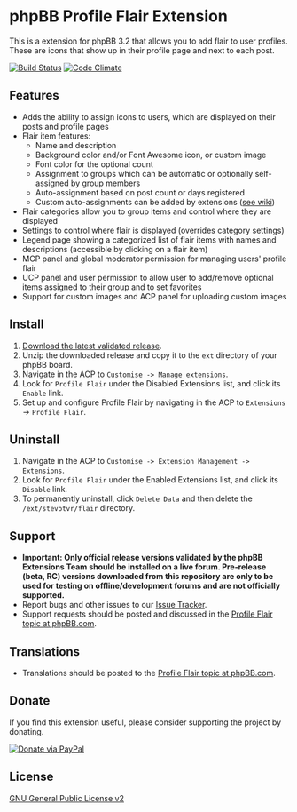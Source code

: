 # phpBB Profile Flair Extension

This is a extension for phpBB 3.2 that allows you to add flair to user profiles. These are icons that show up in their profile page and next to each post.

[![Build Status](https://github.com/stevotvr/phpbb-flair/workflows/Tests/badge.svg?branch=master)](https://github.com/stevotvr/phpbb-flair/actions)
[![Code Climate](https://codeclimate.com/github/stevotvr/phpbb-flair/badges/gpa.svg)](https://codeclimate.com/github/stevotvr/phpbb-flair)

## Features

* Adds the ability to assign icons to users, which are displayed on their posts and profile pages
* Flair item features:
    * Name and description
    * Background color and/or Font Awesome icon, or custom image
    * Font color for the optional count
    * Assignment to groups which can be automatic or optionally self-assigned by group members
    * Auto-assignment based on post count or days registered
    * Custom auto-assignments can be added by extensions ([see wiki](https://github.com/stevotvr/phpbb-flair/wiki/Custom-triggers))
* Flair categories allow you to group items and control where they are displayed
* Settings to control where flair is displayed (overrides category settings)
* Legend page showing a categorized list of flair items with names and descriptions (accessible by clicking on a flair item)
* MCP panel and global moderator permission for managing users' profile flair
* UCP panel and user permission to allow user to add/remove optional items assigned to their group and to set favorites
* Support for custom images and ACP panel for uploading custom images

## Install

1. [Download the latest validated release](https://www.phpbb.com/customise/db/extension/profile_flair/).
2. Unzip the downloaded release and copy it to the `ext` directory of your phpBB board.
3. Navigate in the ACP to `Customise -> Manage extensions`.
4. Look for `Profile Flair` under the Disabled Extensions list, and click its `Enable` link.
5. Set up and configure Profile Flair by navigating in the ACP to `Extensions` -> `Profile Flair`.

## Uninstall

1. Navigate in the ACP to `Customise -> Extension Management -> Extensions`.
2. Look for `Profile Flair` under the Enabled Extensions list, and click its `Disable` link.
3. To permanently uninstall, click `Delete Data` and then delete the `/ext/stevotvr/flair` directory.

## Support

* **Important: Only official release versions validated by the phpBB Extensions Team should be installed on a live forum. Pre-release (beta, RC) versions downloaded from this repository are only to be used for testing on offline/development forums and are not officially supported.**
* Report bugs and other issues to our [Issue Tracker](https://github.com/stevotvr/phpbb-flair/issues).
* Support requests should be posted and discussed in the [Profile Flair topic at phpBB.com](https://www.phpbb.com/customise/db/extension/profile_flair/support).

## Translations

* Translations should be posted to the [Profile Flair topic at phpBB.com](https://www.phpbb.com/customise/db/extension/profile_flair/support/topic/184956).

## Donate

If you find this extension useful, please consider supporting the project by donating.

[![Donate via PayPal](https://www.paypalobjects.com/en_US/i/btn/btn_donate_LG.gif)](https://www.paypal.com/cgi-bin/webscr?cmd=_s-xclick&hosted_button_id=2RWPKYQ98QT28)

## License
[GNU General Public License v2](http://opensource.org/licenses/GPL-2.0)
